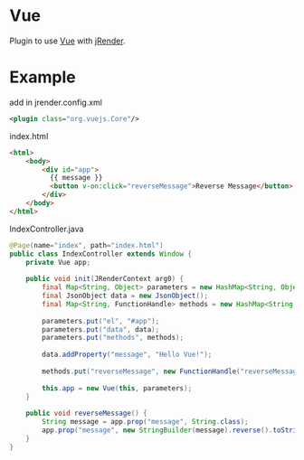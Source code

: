 Vue
=========
Plugin to use [Vue](https://vuejs.org/) with [jRender](https://github.com/mehah/jRender).

Example
========
add in <plugins /> jrender.config.xml
```xml
<plugin class="org.vuejs.Core"/>
```

index.html
```html
<html>
	<body>
		<div id="app">
		  {{ message }}
		  <button v-on:click="reverseMessage">Reverse Message</button>
		</div>
	</body>
</html>
```

IndexController.java
```java
@Page(name="index", path="index.html")
public class IndexController extends Window {
	private Vue app;
	
	public void init(JRenderContext arg0) {
		final Map<String, Object> parameters = new HashMap<String, Object>();
		final JsonObject data = new JsonObject();
		final Map<String, FunctionHandle> methods = new HashMap<String, FunctionHandle>();
				
		parameters.put("el", "#app");
		parameters.put("data", data);
		parameters.put("methods", methods);
		
		data.addProperty("message", "Hello Vue!");
		
		methods.put("reverseMessage", new FunctionHandle("reverseMessage"));		
		
		this.app = new Vue(this, parameters);
	}
	
	public void reverseMessage() {
		String message = app.prop("message", String.class);
		app.prop("message", new StringBuilder(message).reverse().toString());
	}
}
```
